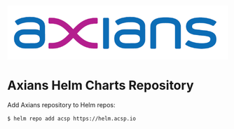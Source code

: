 <p align="center">
  <img src=".github/assets/axians_logo.png" />
</p>

# Axians Helm Charts Repository

Add Axians repository to Helm repos:

```bash
$ helm repo add acsp https://helm.acsp.io
```
